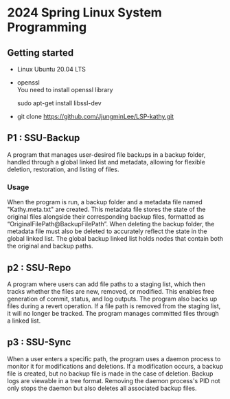 # 2024 Spring Linux System Programming

## Getting started
- Linux
Ubuntu 20.04 LTS 
- openssl  
    You need to install openssl library 

    sudo apt-get install libssl-dev 

- git clone  https://github.com/JjungminLee/LSP-kathy.git


## P1 : SSU-Backup 

A program that manages user-desired file backups in a backup folder, handled through a global linked list and metadata, allowing for flexible deletion, restoration, and listing of files. 

### Usage 

When the program is run, a backup folder and a metadata file named "Kathy.meta.txt" are created. This metadata file stores the state of the original files alongside their corresponding backup files, formatted as “OriginalFilePath@BackupFilePath”. When deleting the backup folder, the metadata file must also be deleted to accurately reflect the state in the global linked list. The global backup linked list holds nodes that contain both the original and backup paths.



## p2 : SSU-Repo 

A program where users can add file paths to a staging list, which then tracks whether the files are new, removed, or modified. This enables free generation of commit, status, and log outputs. The program also backs up files during a revert operation. If a file path is removed from the staging list, it will no longer be tracked. The program manages committed files through a linked list.

## p3 : SSU-Sync 
When a user enters a specific path, the program uses a daemon process to monitor it for modifications and deletions. If a modification occurs, a backup file is created, but no backup file is made in the case of deletion. Backup logs are viewable in a tree format. Removing the daemon process's PID not only stops the daemon but also deletes all associated backup files.